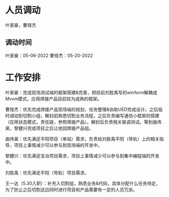 # 人员调动
叶家豪，曹锃杰

## 调动时间
叶家豪：05-06-2022
曹锃杰：05-20-2022

# 工作安排 
叶家豪：完成现场测试端的框架搭建&完善，把目前刘胜禹写的winform解耦成Mvvm模式，应用焊接产品目前较为成熟的框架。

曹锃杰：优先完成焊接产品现场端的规划，任务整理&协助UED完成设计。之后临时调动到切割小组，解封前熟悉切割业务流程，之后负责编写通信小框架的搭建（应用状态模式，责任链，参照焊接产品）。解封后负责相关联调测试。等到曲伟昊，黎健兴完成项目之后让他回焊接产品组。

曲伟昊：优先满足平阳项目（单站）需求，负责给刘胜禹平阳（导轨）上的相关指导，项目上事情减少可以参与到现场端的开发中。

黎健兴：优先满足宝冶项目需求，项目上事情减少可以参与到集中编程端的开发中。

刘胜禹：优先满足平阳（导轨）项目需求。

王一达（5.30入职）：补充入切割组，熟悉业务&代码，具体分配什么任务待定，为了防止之后切割这边同时进行项目和产品需要有一定的人员冗余。